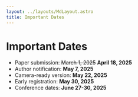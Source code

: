 ```yaml
---
layout: ../layouts/MdLayout.astro
title: Important Dates
---
```


# Important Dates

- Paper submission:     ~~March 1, 2025~~ **April 18, 2025**
- Author notification:	**May 7, 2025**
- Camera-ready version: **May 22, 2025**
- Early registration: 	**May 30, 2025**
- Conference dates:   	**June 27-30, 2025**
